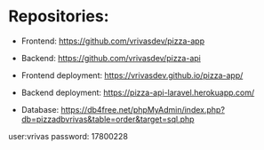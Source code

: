 # Repositories:

- Frontend:  https://github.com/vrivasdev/pizza-app 
- Backend: https://github.com/vrivasdev/pizza-api

- Frontend deployment: https://vrivasdev.github.io/pizza-app/ 

- Backend deployment: https://pizza-api-laravel.herokuapp.com/

- Database: https://db4free.net/phpMyAdmin/index.php?db=pizzadbvrivas&table=order&target=sql.php

user:vrivas
password: 17800228